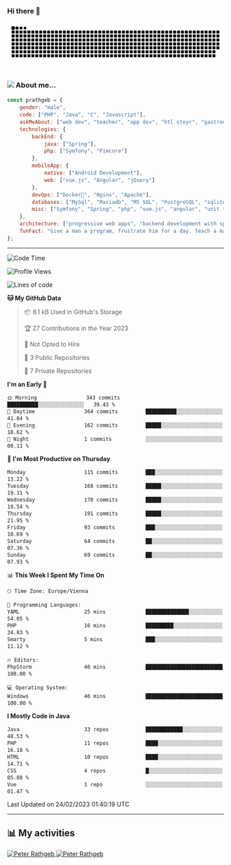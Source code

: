 ### Hi there 👋

<div align="center">
  <img  src="https://github.com/1999AZZAR/1999AZZAR/blob/main/resources/img/grid-snake.svg"
       alt="snake" />
</div>

### <img src="https://media.giphy.com/media/VgCDAzcKvsR6OM0uWg/giphy.gif" width="50"> About me...  

```javascript
const prathgeb = {
    gender: "male",
    code: ["PHP", "Java", "C", "Javascript"],
    askMeAbout: ["web dev", "teacher", "app dev", "htl steyr", "gastronaut"],
    technologies: {
        backEnd: {
            java: ["Spring"],
            php: ["Symfony", "Pimcore"]
        },
        mobileApp: {
            native: ["Android Development"],
            web: ["vue.js", "Angular", "jQuery"]
        },
        devOps: ["Docker🐳", "Nginx", "Apache"],
        databases: ["MySql", "Mariadb", "MS SQL", "PostgreSQL", "sqlite"],
        misc: ["Symfony", "Spring", "php", "vue.js", "angular", "unit testing", "ci/cd using github actions"]
    },
    architecture: ["progressive web apps", "backend development with spring", "backend development with symfony"],
    funFact: "Give a man a program, frustrate him for a day. Teach a man to program, frustrate him for a lifetime."
};
```

---
<!--START_SECTION:waka-->
![Code Time](http://img.shields.io/badge/Code%20Time-70%20hrs%206%20mins-blue)

![Profile Views](http://img.shields.io/badge/Profile%20Views-0-blue)

![Lines of code](https://img.shields.io/badge/From%20Hello%20World%20I%27ve%20Written-1.5%20million%20lines%20of%20code-blue)

**🐱 My GitHub Data** 

> 📦 8.1 kB Used in GitHub's Storage 
 > 
> 🏆 27 Contributions in the Year 2023
 > 
> 🚫 Not Opted to Hire
 > 
> 📜 3 Public Repositories 
 > 
> 🔑 7 Private Repositories 
 > 
**I'm an Early 🐤** 

```text
🌞 Morning                343 commits         ██████████░░░░░░░░░░░░░░░   39.43 % 
🌆 Daytime                364 commits         ██████████░░░░░░░░░░░░░░░   41.84 % 
🌃 Evening                162 commits         █████░░░░░░░░░░░░░░░░░░░░   18.62 % 
🌙 Night                  1 commits           ░░░░░░░░░░░░░░░░░░░░░░░░░   00.11 % 
```
📅 **I'm Most Productive on Thursday** 

```text
Monday                   115 commits         ███░░░░░░░░░░░░░░░░░░░░░░   13.22 % 
Tuesday                  168 commits         █████░░░░░░░░░░░░░░░░░░░░   19.31 % 
Wednesday                170 commits         █████░░░░░░░░░░░░░░░░░░░░   19.54 % 
Thursday                 191 commits         █████░░░░░░░░░░░░░░░░░░░░   21.95 % 
Friday                   93 commits          ███░░░░░░░░░░░░░░░░░░░░░░   10.69 % 
Saturday                 64 commits          ██░░░░░░░░░░░░░░░░░░░░░░░   07.36 % 
Sunday                   69 commits          ██░░░░░░░░░░░░░░░░░░░░░░░   07.93 % 
```


📊 **This Week I Spent My Time On** 

```text
🕑︎ Time Zone: Europe/Vienna

💬 Programming Languages: 
YAML                     25 mins             ██████████████░░░░░░░░░░░   54.05 % 
PHP                      16 mins             █████████░░░░░░░░░░░░░░░░   34.83 % 
Smarty                   5 mins              ███░░░░░░░░░░░░░░░░░░░░░░   11.12 % 

🔥 Editors: 
PhpStorm                 46 mins             █████████████████████████   100.00 % 

💻 Operating System: 
Windows                  46 mins             █████████████████████████   100.00 % 
```

**I Mostly Code in Java** 

```text
Java                     33 repos            ████████████░░░░░░░░░░░░░   48.53 % 
PHP                      11 repos            ████░░░░░░░░░░░░░░░░░░░░░   16.18 % 
HTML                     10 repos            ████░░░░░░░░░░░░░░░░░░░░░   14.71 % 
CSS                      4 repos             █░░░░░░░░░░░░░░░░░░░░░░░░   05.88 % 
Vue                      1 repo              ░░░░░░░░░░░░░░░░░░░░░░░░░   01.47 % 
```




 Last Updated on 24/02/2023 01:40:19 UTC
<!--END_SECTION:waka-->

---
  ## 📊 My activities
  <a href="https://github.com/prathgeb">
    <img width=450 height=170 align="center" alt="Peter Rathgeb" src="https://github-readme-stats.vercel.app/api?username=prathgeb&include_all_commits=true&count_private=true&theme=midnight-purple&show_icons=true&bg_color=0D1117&hide_border=true" />
  </a>
  <a href="https://github.com/prathgeb">
    <img align="center" alt="Peter Rathgeb" src="https://github-readme-stats.vercel.app/api/top-langs/?username=prathgeb&include_all_commits=true&count_private=true&theme=midnight-purple&show_icons=true&layout=compact&bg_color=0D1117&hide_border=true" />
  </a>
